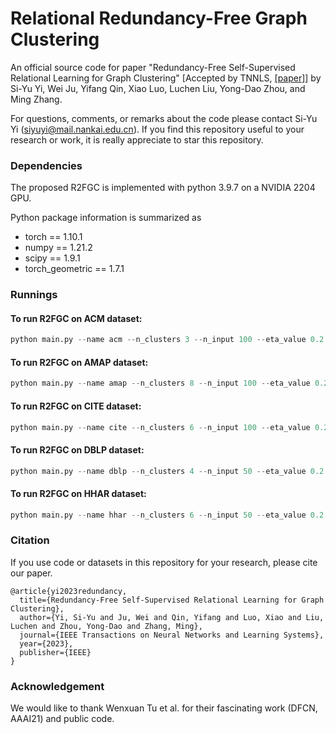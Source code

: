 # Relational Redundancy-Free Graph Clustering


An official source code for paper "Redundancy-Free Self-Supervised Relational Learning for Graph Clustering" [Accepted by TNNLS, [[paper]](https://arxiv.org/pdf/2309.04694.pdf)] 
by Si-Yu Yi, Wei Ju, Yifang Qin, Xiao Luo, Luchen Liu, Yong-Dao Zhou, and Ming Zhang.

For questions, comments, or remarks about the code please contact Si-Yu Yi (siyuyi@mail.nankai.edu.cn). If you find this repository useful to your research or work, it is really appreciate to star this repository.


### Dependencies

The proposed R2FGC is implemented with python 3.9.7 on a NVIDIA 2204 GPU. 

Python package information is summarized as

- torch == 1.10.1
- numpy == 1.21.2
- scipy == 1.9.1
- torch_geometric == 1.7.1



### Runnings

#### To run R2FGC on ACM dataset: 
```python
python main.py --name acm --n_clusters 3 --n_input 100 --eta_value 0.2 --kappa_value 10 --epsilon_value 5e3 --lr 5e-5 --sample 256 --topk 8 --epochs 600
```

#### To run R2FGC on AMAP dataset: 
```python
python main.py --name amap --n_clusters 8 --n_input 100 --eta_value 0.2 --kappa_value 10 --epsilon_value 5e3 --lr 1e-3 --sample 256 --topk 8 --epochs 300
```

#### To run R2FGC on CITE dataset: 
```python
python main.py --name cite --n_clusters 6 --n_input 100 --eta_value 0.2 --kappa_value 10 --epsilon_value 5e3 --lr 1e-3 --sample 256 --topk 6 --epochs 600
```

#### To run R2FGC on DBLP dataset: 
```python
python main.py --name dblp --n_clusters 4 --n_input 50 --eta_value 0.2 --kappa_value 10 --epsilon_value 5e3 --lr 1e-4 --sample 256 --topk 128 --epochs 300
```

#### To run R2FGC on HHAR dataset: 
```python
python main.py --name hhar --n_clusters 6 --n_input 50 --eta_value 0.2 --kappa_value 10 --epsilon_value 5e3 --lr 1e-3 --sample 256 --topk 8 --epochs 300
```



### Citation

If you use code or datasets in this repository for your research, please cite our paper.

```
@article{yi2023redundancy,
  title={Redundancy-Free Self-Supervised Relational Learning for Graph Clustering},
  author={Yi, Si-Yu and Ju, Wei and Qin, Yifang and Luo, Xiao and Liu, Luchen and Zhou, Yong-Dao and Zhang, Ming},
  journal={IEEE Transactions on Neural Networks and Learning Systems},
  year={2023},
  publisher={IEEE}
}
```



### Acknowledgement
We would like to thank Wenxuan Tu et al. for their fascinating work (DFCN, AAAI21) and public code.

